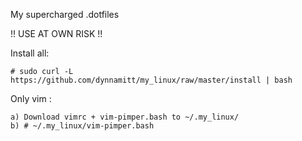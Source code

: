 My supercharged .dotfiles 

!! USE AT OWN RISK !!

Install all:

    # sudo curl -L https://github.com/dynnamitt/my_linux/raw/master/install | bash
    

Only vim :

    a) Download vimrc + vim-pimper.bash to ~/.my_linux/
    b) # ~/.my_linux/vim-pimper.bash
